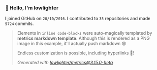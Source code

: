 ### 👋 Hello, I'm lowlighter

I joined GitHub on `20/10/2016`.
I contributed to `35` repositories and made `5724` commits.

> Elements in `inline code-blocks` were auto-magically templated by **metrics markdown template**.
> Although this is rendered as a PNG image in this example, it'll actually push markdown 😎
>
> Endless customization is possible, including hyperlinks 🎉!
>
> *Generated with [lowlighter/metrics@3.15.0-beta](https://github.com/lowlighter/metrics)*

